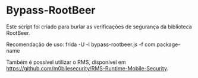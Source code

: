

# Bypass-RootBeer

Este script foi criado para burlar as verificações de segurança da biblioteca RootBeer.

Recomendação de uso:
frida -U -l bypass-rootbeer.js -f com.package-name

Também é possível utilizar o RMS, disponível em https://github.com/m0bilesecurity/RMS-Runtime-Mobile-Security.
